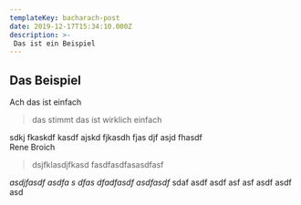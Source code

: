 ```yaml
---
templateKey: bacharach-post
date: 2019-12-17T15:34:10.000Z
description: >-
 Das ist ein Beispiel
---
```



## Das Beispiel

Ach das ist einfach
> das stimmt
> das ist wirklich einfach

sdkj fkaskdf kasdf ajskd fjkasdh fjas djf asjd fhasdf   
Rene Broich

> dsjfklasdjfkasd fasdfasdfasasdfasf

_asdjfasdf asdfa s dfas dfadfasdf asdfasdf_
sdaf asdf asdf asf asf asdf asdf asd

